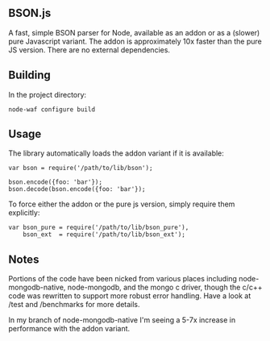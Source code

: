 ## BSON.js

A fast, simple BSON parser for Node, available as an addon or as a (slower) pure
Javascript variant. The addon is approximately 10x faster than the pure JS version.
There are no external dependencies.

## Building

In the project directory:

    node-waf configure build

## Usage

The library automatically loads the addon variant if it is available:

    var bson = require('/path/to/lib/bson');

    bson.encode({foo: 'bar'});
    bson.decode(bson.encode({foo: 'bar'});

To force either the addon or the pure js version, simply require them explicitly:

    var bson_pure = require('/path/to/lib/bson_pure'),
        bson_ext  = require('/path/to/lib/bson_ext');

## Notes

Portions of the code have been nicked from various places including node-mongodb-native,
node-mongodb, and the mongo c driver, though the c/c++ code was rewritten to support
more robust error handling. Have a look at /test and /benchmarks for more details.

In my branch of node-mongodb-native I'm seeing a 5-7x increase in performance
with the addon variant.